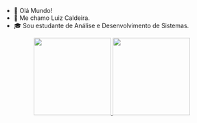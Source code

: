 * 👀 Olá Mundo!
* 🙂 Me chamo Luiz Caldeira.
* 🎓 Sou estudante de Análise e Desenvolvimento de Sistemas.


<div align="center">
  <a href="https://github.com/luizcaldeira1995">
  <img height="180em" src="https://github-readme-stats.vercel.app/api?username=luizcaldeira1995&show_icons=true&theme=dracula&include_all_commits=true&count_private=true"/>
  <img height="180em" src="https://github-readme-stats.vercel.app/api/top-langs/?username=luizcaldeira1995&layout=compact&langs_count=7&theme=dracula"/>
</div>
